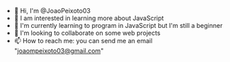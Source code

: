 - 👋 Hi, I'm @JoaoPeixoto03
- 👀 I am interested in learning more about JavaScript
- 🌱 I'm currently learning to program in JavaScript but I'm still a beginner
- 💞️ I'm looking to collaborate on some web projects
- 📫 How to reach me: you can send me an email "joaompeixoto03@gmail.com"

<!---
JoaoPeixoto03/JoaoPeixoto03 is a ✨ special ✨ repository because its `README.md` (this file) appears on your GitHub profile.
You can click the Preview link to take a look at your changes.
--->
